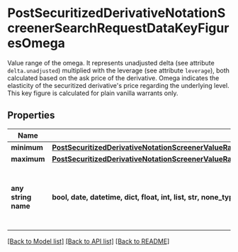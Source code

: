 # PostSecuritizedDerivativeNotationScreenerSearchRequestDataKeyFiguresOmega

Value range of the omega. It represents unadjusted delta (see attribute `delta.unadjusted`) multiplied with the leverage (see attribute `leverage`), both calculated based on the ask price of the derivative. Omega indicates the elasticity of the securitized derivative's price regarding the underlying level. This key figure is calculated for plain vanilla warrants only.

## Properties
Name | Type | Description | Notes
------------ | ------------- | ------------- | -------------
**minimum** | [**PostSecuritizedDerivativeNotationScreenerValueRangesGetRequestDataKeyFiguresDeltaEffectiveMinimum**](PostSecuritizedDerivativeNotationScreenerValueRangesGetRequestDataKeyFiguresDeltaEffectiveMinimum.md) |  | [optional] 
**maximum** | [**PostSecuritizedDerivativeNotationScreenerValueRangesGetRequestDataKeyFiguresSidewaysYieldAbsoluteMaximum**](PostSecuritizedDerivativeNotationScreenerValueRangesGetRequestDataKeyFiguresSidewaysYieldAbsoluteMaximum.md) |  | [optional] 
**any string name** | **bool, date, datetime, dict, float, int, list, str, none_type** | any string name can be used but the value must be the correct type | [optional]

[[Back to Model list]](../README.md#documentation-for-models) [[Back to API list]](../README.md#documentation-for-api-endpoints) [[Back to README]](../README.md)


